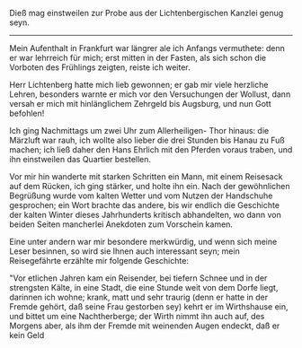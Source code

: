 <a name="73"></a>

Dieß mag einstweilen zur Probe aus der Lichtenbergischen 
Kanzlei genug seyn.

---

Mein Aufenthalt in Frankfurt war längrer ale ich Anfangs
vermuthete: denn er war lehrreich für mich; erst
mitten in der Fasten, als sich schon die Vorboten des Frühlings 
zeigten, reiste ich weiter.

Herr Lichtenberg hatte mich lieb gewonnen; er gab
mir viele herzliche Lehren, besonders warnte er mich vor
den Versuchungen der Wollust, dann versah er mich mit
hinlänglichem Zehrgeld bis Augsburg, und nun Gott befohlen!

Ich ging Nachmittags um zwei Uhr zum Allerheiligen-
Thor hinaus: die Märzluft war rauh, ich wollte also lieber
die drei Stunden bis Hanau zu Fuß machen; ich ließ 
daher den Hans Ehrlich mit den Pferden voraus traben,
und ihn einstweilen das Quartier bestellen.

Vor mir hin wanderte mit starken Schritten ein Mann,
mit einem Reisesack auf dem Rücken, ich ging stärker, und
holte ihn ein. Nach der gewöhnlichen Begrüßung wurde 
vom kalten Wetter und vom Nutzen der Handschuhe gesprochen; 
ein Wort brachte das andere, bis wir endlich
die Geschichte der kalten Winter dieses Jahrhunderts kritisch
abhandelten, wo dann von beiden Seiten mancherlei Anekdoten 
zum Vorschein kamen.

Eine unter andern war mir besondere merkwürdig, und
wenn sich meine Leser besinnen, so wird sie Ihnen auch 
interessant seyn; mein Reisegefährte erzählte mir folgende
Geschichte:

"Vor etlichen Jahren kam ein Reisender, bei tiefern
Schnee und in der strengsten Kälte, in eine Stadt, die
eine Stunde weit von dem Dorfe liegt, darinnen ich wohne; 
krank, matt und sehr traurig (denn er hatte in der
Fremde gehört, daß seine Frau gestorben sey) kehrt er im
Wirthshause ein, und bittet um eine Nachtherberge; der
Wirth nimmt ihn auch auf, des Morgens aber, als ihm
der Fremde mit weinenden Augen endeckt, daß er kein Geld

